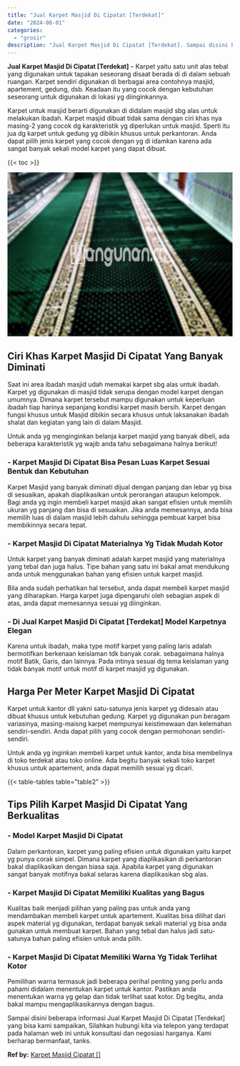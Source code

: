 ```yaml
---
title: "Jual Karpet Masjid Di Cipatat [Terdekat]"
date: "2024-08-01"
categories: 
  - "grosir"
description: "Jual Karpet Masjid Di Cipatat [Terdekat]. Sampai disini beberapa informasi Jual Karpet Masjid Di Cipatat [Terdekat] yang bisa kami sampaikan, Silahkan hubu..."
---
```


**Jual Karpet Masjid Di Cipatat \[Terdekat\]** – Karpet yaitu satu unit alas tebal yang digunakan untuk tapakan seseorang disaat berada di di dalam sebuah ruangan. Karpet sendiri digunakan di berbagai area contohnya masjid, apartement, gedung, dsb. Keadaan itu yang cocok dengan kebutuhan seseorang untuk digunakan di lokasi yg diinginkannya.

Karpet untuk masjid berarti digunakan di didalam masjid sbg alas untuk melakukan ibadah. Karpet masjid dibuat tidak sama dengan ciri khas nya masing-2 yang cocok dg karakteristik yg diperlukan untuk masjid. Sperti itu jua dg karpet untuk gedung yg dibikin khusus untuk perkantoran. Anda dapat pilih jenis karpet yang cocok dengan yg di idamkan karena ada sangat banyak sekali model karpet yang dapat dibuat.

{{< toc >}}

![Jual Karpet Masjid Di Cipatat [Terdekat]](/images/grosir-karpet-murah-54.png)

## Ciri Khas Karpet Masjid Di Cipatat Yang Banyak Diminati

Saat ini area ibadah masjid udah memakai karpet sbg alas untuk ibadah. Karpet yg digunakan di masjid tidak serupa dengan model karpet dengan umumnya. Dimana karpet tersebut mampu digunakan untuk keperluan ibadah tiap harinya sepanjang kondisi karpet masih bersih. Karpet dengan fungsi khusus untuk Masjid dibikin secara khusus untuk laksanakan ibadah shalat dan kegiatan yang lain di dalam Masjid.

Untuk anda yg menginginkan belanja karpet masjid yang banyak dibeli, ada beberapa karakteristik yg wajib anda tahu sebagaimana halnya berikut!

### \- Karpet Masjid Di Cipatat Bisa Pesan Luas Karpet Sesuai Bentuk dan Kebutuhan

Karpet Masjid yang banyak diminati dijual dengan panjang dan lebar yg bisa di sesuaikan, apakah diaplikasikan untuk perorangan ataupun kelompok. Bagi anda yg ingin membeli karpet masjid akan sangat efisien untuk memliih ukuran yg panjang dan bisa di sesuaikan. Jika anda memesannya, anda bisa memilih luas di dalam masjid lebih dahulu sehingga pembuat karpet bisa membikinnya secara tepat.

### \- Karpet Masjid Di Cipatat Materialnya Yg Tidak Mudah Kotor

Untuk karpet yang banyak diminati adalah karpet masjid yang materialnya yang tebal dan juga halus. Tipe bahan yang satu ini bakal amat mendukung anda untuk menggunakan bahan yang efisien untuk karpet masjid.

Bila anda sudah perhatikan hal tersebut, anda dapat membeli karpet masjid yang diharapkan. Harga karpet juga dipengaruhi oleh sebagian aspek di atas, anda dapat memesannya sesuai yg diinginkan.

### \- Di Jual Karpet Masjid Di Cipatat \[Terdekat\] Model Karpetnya Elegan

Karena untuk ibadah, maka type motif karpet yang paling laris adalah bermotifkan berkenaan keislaman tdk banyak corak. sebagaimana halnya motif Batik, Garis, dan lainnya. Pada intinya sesuai dg tema keislaman yang tidak banyak motif untuk motif di karpet masjid yg digunakan.

## Harga Per Meter Karpet Masjid Di Cipatat

Karpet untuk kantor dll yakni satu-satunya jenis karpet yg didesain atau dibuat khusus untuk kebutuhan gedung. Karpet yg digunakan pun beragam variasinya, masing-maisng karpet mempunyai keistimewaan dan kelemahan sendiri-sendiri. Anda dapat pilih yang cocok dengan permohonan sendiri-sendiri.

Untuk anda yg inginkan membeli karpet untuk kantor, anda bisa membelinya di toko terdekat atau toko online. Ada begitu banyak sekali toko karpet khusus untuk apartement, anda dapat memilih sesuai yg dicari.

{{< table-tables table="table2" >}}

## Tips Pilih Karpet Masjid Di Cipatat Yang Berkualitas

### \- Model Karpet Masjid Di Cipatat

Dalam perkantoran, karpet yang paling efisien untuk digunakan yaitu karpet yg punya corak simpel. Dimana karpet yang diaplikasikan di perkantoran bakal diaplikasikan dengan biasa saja. Apabila karpet yang digunakan sangat banyak motifnya bakal selaras karena diaplikasikan sbg alas.

### \- Karpet Masjid Di Cipatat Memiliki Kualitas yang Bagus

Kualitas baik menjadi pilihan yang paling pas untuk anda yang mendambakan membeli karpet untuk apartement. Kualitas bisa dilihat dari aspek material yg digunakan, terdapat banyak sekali material yg bisa anda gunakan untuk membuat karpet. Bahan yang tebal dan halus jadi satu-satunya bahan paling efisien untuk anda pilih.

### \- Karpet Masjid Di Cipatat Memiliki Warna Yg Tidak Terlihat Kotor

Pemilihan warna termasuk jadi beberapa perihal penting yang perlu anda pahami didalam menentukan karpet untuk kantor. Pastikan anda menentukan warna yg gelap dan tidak terlihat saat kotor. Dg begitu, anda bakal mampu mengaplikasikannya dengan bagus.

Sampai disini beberapa informasi Jual Karpet Masjid Di Cipatat \[Terdekat\] yang bisa kami sampaikan, Silahkan hubungi kita via telepon yang terdapat pada halaman web ini untuk konsultasi dan negosiasi harganya. Kami berharap bermanfaat, tanks.

**Ref by:**  [Karpet Masjid Cipatat []](https://id.wikipedia.org/wiki/Karpet)
